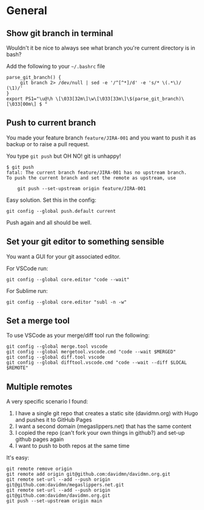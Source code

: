 # General

## Show git branch in terminal

Wouldn't it be nice to always see what branch you're current directory is in bash?

Add the following to your `~/.bashrc` file

```
parse_git_branch() {
     git branch 2> /dev/null | sed -e '/^[^*]/d' -e 's/* \(.*\)/ (\1)/'
}
export PS1="\u@\h \[\033[32m\]\w\[\033[33m\]\$(parse_git_branch)\[\033[00m\] $ "
```

## Push to current branch

You made your feature branch `feature/JIRA-001` and you want to push it as backup or to raise a pull request.

You type `git push` but OH NO! git is unhappy!

```
$ git push
fatal: The current branch feature/JIRA-001 has no upstream branch.
To push the current branch and set the remote as upstream, use

    git push --set-upstream origin feature/JIRA-001
```

Easy solution. Set this in the config:

```
git config --global push.default current
```

Push again and all should be well.

## Set your git editor to something sensible

You want a GUI for your git associated editor.

For VSCode run:

```
git config --global core.editor "code --wait"
```

For Sublime run:

```
git config --global core.editor "subl -n -w"
```

## Set a merge tool

To use VSCode as your merge/diff tool run the following:

```
git config --global merge.tool vscode
git config --global mergetool.vscode.cmd "code --wait $MERGED"
git config --global diff.tool vscode
git config --global difftool.vscode.cmd "code --wait --diff $LOCAL $REMOTE"
```

## Multiple remotes

A very specific scenario I found:

1) I have a single git repo that creates a static site (davidmn.org) with Hugo and pushes it to GitHub Pages
2) I want a second domain (megaslippers.net) that has the same content
3) I copied the repo (can't fork your own things in github?) and set-up github pages again
4) I want to push to both repos at the same time

It's easy:

```
git remote remove origin
git remote add origin git@github.com:davidmn/davidmn.org.git  
git remote set-url --add --push origin git@github.com:davidmn/megaslippers.net.git
git remote set-url --add --push origin git@github.com:davidmn/davidmn.org.git 
git push --set-upstream origin main   
```
